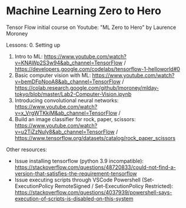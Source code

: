 # Machine Learning Zero to Hero
Tensor Flow initial course on Youtube: "ML Zero to Hero" by Laurence Moroney

Lessons:
0. Setting up 
1. Intro to ML: https://www.youtube.com/watch?v=KNAWp2S3w94&ab_channel=TensorFlow / https://developers.google.com/codelabs/tensorflow-1-helloworld#0
2. Basic computer vision with ML: https://www.youtube.com/watch?v=bemDFpNooA8&ab_channel=TensorFlow / https://colab.research.google.com/github/lmoroney/mlday-tokyo/blob/master/Lab2-Computer-Vision.ipynb
3. Introducing convolutional neural networks: https://www.youtube.com/watch?v=x_VrgWTKkiM&ab_channel=TensorFlow / 
4. Build an image classifier for rock, paper, scissors: https://www.youtube.com/watch?v=u2TjZzNuly8&ab_channel=TensorFlow / https://www.tensorflow.org/datasets/catalog/rock_paper_scissors

Other resources:
- Issue installing tensorflow (python 3.9 incompatible): https://stackoverflow.com/questions/48720833/could-not-find-a-version-that-satisfies-the-requirement-tensorflow
- Issue executing scripts through VSCode Powershell (Set-ExecutionPolicy RemoteSigned / Set-ExecutionPolicy Restricted): https://stackoverflow.com/questions/4037939/powershell-says-execution-of-scripts-is-disabled-on-this-system